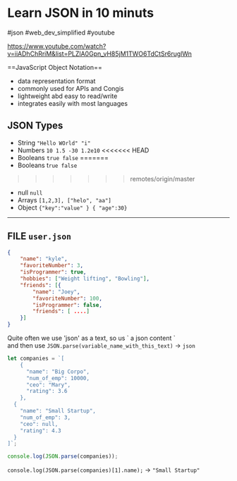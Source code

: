 
# Learn JSON in 10 minuts
#json   #web_dev_simplified #youtube


https://www.youtube.com/watch?v=iiADhChRriM&list=PLZlA0Gpn_vH85jM1TWO6TdCtSr6ruglWn

==JavaScript Object Notation==
- data representation format
- commonly used for APIs and Congis
- lightweight abd easy to read/write
- integrates easily with most languages


## JSON Types
- String     ``"Hello WOrld" "i"``
- Numbers `10 1.5 -30 1.2e10`
<<<<<<< HEAD
- Booleans `true false`
=======
- Booleans t`rue false`
>>>>>>> remotes/origin/master
- null `null`
- Arrays `[1,2,3], ["helo", "aa"]`
- Object `{"key":"value" } { "age":30}`

----
## FILE `user.json`
```json
{
	"name": "kyle",
	"favoriteNumber": 3,
	"isProgrammer": true,
	"hobbies": ["Weight lifting", "Bowling"],
	"friends": [{
		"name": "Joey",
		"favoriteNumber": 100,
		"isProgrammer": false,
		"friends": [ ....]
	}]
}
```

Quite often we use 'json' as a text,
so us \` a json content  \`  
and then use `JSON.parse(variable_name_with_this_text)` -> `json`

```javascript
let companies = `[
    {
      "name": "Big Corpo",
      "num_of_emp": 10000,
      "ceo": "Mary",
      "rating": 3.6
    },
  {
    "name": "Small Startup",
    "num_of_emp": 3,
    "ceo": null,
    "rating": 4.3
  }
]`;

console.log(JSON.parse(companies));
```

`console.log(JSON.parse(companies)[1].name);` -> `"Small Startup"`




















